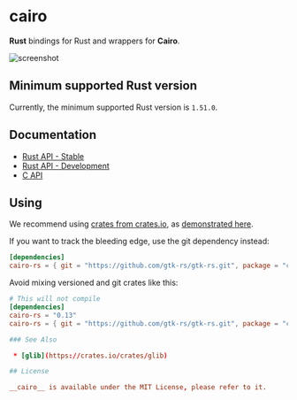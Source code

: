 # cairo 

__Rust__ bindings for Rust and wrappers for __Cairo__.

![screenshot](https://guillaume-gomez.fr/image/cairo.png)

## Minimum supported Rust version

Currently, the minimum supported Rust version is `1.51.0`.

## Documentation

 * [Rust API - Stable](https://gtk-rs.org/gtk-rs/stable/docs/cairo)
 * [Rust API - Development](https://gtk-rs.org/gtk-rs/git/docs/cairo)
 * [C API](https://www.cairographics.org/documentation/)

## Using

We recommend using [crates from crates.io](https://crates.io/keywords/gtk-rs),
as [demonstrated here](https://gtk-rs.org/#using).

If you want to track the bleeding edge, use the git dependency instead:

```toml
[dependencies]
cairo-rs = { git = "https://github.com/gtk-rs/gtk-rs.git", package = "cairo-rs" }
```

Avoid mixing versioned and git crates like this:

```toml
# This will not compile
[dependencies]
cairo-rs = "0.13"
cairo-rs = { git = "https://github.com/gtk-rs/gtk-rs.git", package = "cairo-rs" }

### See Also

 * [glib](https://crates.io/crates/glib)

## License

__cairo__ is available under the MIT License, please refer to it.
